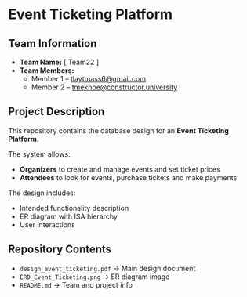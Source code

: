 # Event Ticketing Platform

## Team Information
- **Team Name:** [ Team22 ]  
- **Team Members:**  
  - Member 1 – tlaytmass6@gmail.com  
  - Member 2 – tmekhoe@constructor.university
  

## Project Description
This repository contains the database design for an **Event Ticketing Platform**.  

The system allows:
- **Organizers** to create and manage events and set ticket prices
- **Attendees** to look for events, purchase tickets and make payments.  

The design includes:
- Intended functionality description  
- ER diagram with ISA hierarchy  
- User interactions 

## Repository Contents
- `design_event_ticketing.pdf` → Main design document  
- `ERD_Event_Ticketing.png` → ER diagram image  
- `README.md` → Team and project info  
